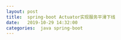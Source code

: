 ```yaml
---
layout: post
title:  spring-boot Actuator实现服务平滑下线
date:   2019-10-29 14:32:00
categories:  java spring-boot
---
```

